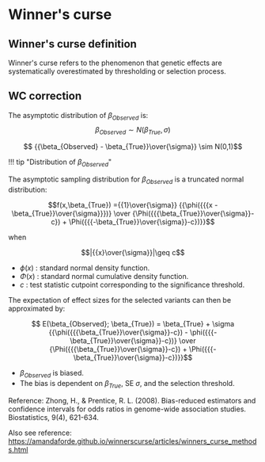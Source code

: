 
# Winner's curse

## Winner's curse definition

Winner's curse refers to the phenomenon that genetic effects are systematically overestimated by thresholding or selection process. 

## WC correction

The asymptotic distribution of $\beta_{Observed}$ is:
$$ \beta_{Observed} \sim N(\beta_{True},\sigma)$$

$$ {{\beta_{Observed} - \beta_{True}}\over{\sigma}}  \sim N(0,1)$$

!!! tip "Distribution of $\beta_{Observed}$"

The asymptotic sampling distribution for $\beta_{Observed}$ is a truncated normal distribution:

$$f(x,\beta_{True}) ={{1}\over{\sigma}} {{\phi({{{x - \beta_{True}}\over{\sigma}}})} \over {\Phi({{{\beta_{True}}\over{\sigma}}-c}) + \Phi({{{-\beta_{True}}\over{\sigma}}-c})}}$$

when

$$|{{x}\over{\sigma}}|\geq c$$

- $\phi(x)$ : standard normal density function.
- $\Phi(x)$ : standard normal cumulative density function.
- $c$ :  test statistic cutpoint corresponding to the significance threshold.



The expectation of effect sizes for the selected variants can then be approximated by: 

$$ E(\beta_{Observed}; \beta_{True}) = \beta_{True} + \sigma {{\phi({{{\beta_{True}}\over{\sigma}}-c}) - \phi({{{-\beta_{True}}\over{\sigma}}-c})} \over {\Phi({{{\beta_{True}}\over{\sigma}}-c}) + \Phi({{{-\beta_{True}}\over{\sigma}}-c})}}$$

- $\beta_{Observed}$ is biased. 
- The bias is dependent on $\beta_{True}$, SE $\sigma$, and the selection threshold.


Reference: Zhong, H., & Prentice, R. L. (2008). Bias-reduced estimators and confidence intervals for odds ratios in genome-wide association studies. Biostatistics, 9(4), 621-634.

Also see reference: https://amandaforde.github.io/winnerscurse/articles/winners_curse_methods.html